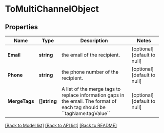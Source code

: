 # ToMultiChannelObject

## Properties
Name | Type | Description | Notes
------------ | ------------- | ------------- | -------------
**Email** | **string** | the email of the recipient. | [optional] [default to null]
**Phone** | **string** | the phone number of the recipient. | [optional] [default to null]
**MergeTags** | **[]string** | A list of the merge tags to replace information gaps in the email. The format of each tag should be &#x60;&#x60;tagName:tagValue&#x60;&#x60; | [optional] [default to null]

[[Back to Model list]](../README.md#documentation-for-models) [[Back to API list]](../README.md#documentation-for-api-endpoints) [[Back to README]](../README.md)

